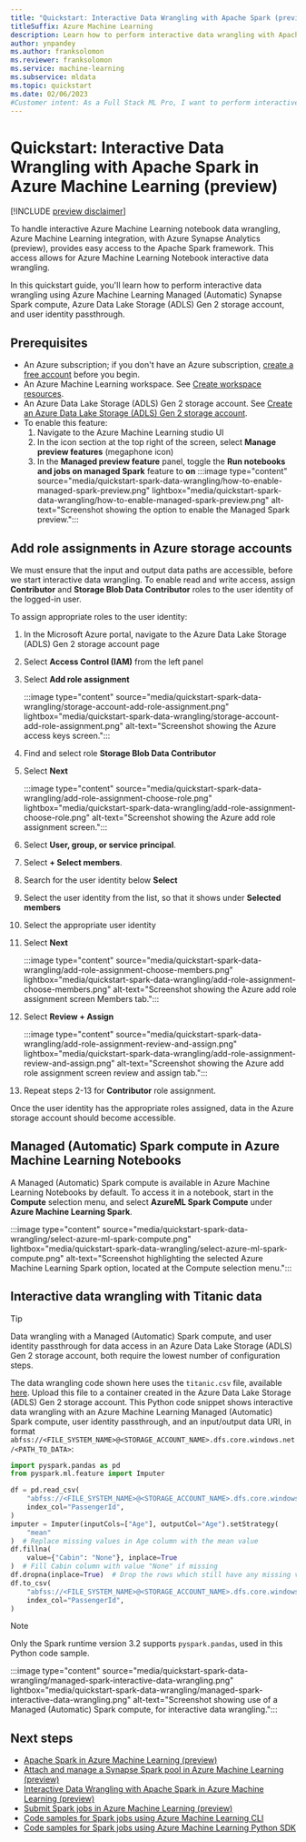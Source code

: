```yaml
--- 
title: "Quickstart: Interactive Data Wrangling with Apache Spark (preview)"
titleSuffix: Azure Machine Learning
description: Learn how to perform interactive data wrangling with Apache Spark in Azure Machine Learning
author: ynpandey
ms.author: franksolomon
ms.reviewer: franksolomon
ms.service: machine-learning
ms.subservice: mldata
ms.topic: quickstart 
ms.date: 02/06/2023
#Customer intent: As a Full Stack ML Pro, I want to perform interactive data wrangling in Azure Machine Learning, with Apache Spark.
---
```


# Quickstart: Interactive Data Wrangling with Apache Spark in Azure Machine Learning (preview)

[!INCLUDE [preview disclaimer](../../includes/machine-learning-preview-generic-disclaimer.md)]


To handle interactive Azure Machine Learning notebook data wrangling, Azure Machine Learning integration, with Azure Synapse Analytics (preview), provides easy access to the Apache Spark framework. This access allows for Azure Machine Learning Notebook interactive data wrangling.

In this quickstart guide, you'll learn how to perform interactive data wrangling using Azure Machine Learning Managed (Automatic) Synapse Spark compute, Azure Data Lake Storage (ADLS) Gen 2 storage account, and user identity passthrough.

## Prerequisites
- An Azure subscription; if you don't have an Azure subscription, [create a free account](https://azure.microsoft.com/free) before you begin.
- An Azure Machine Learning workspace. See [Create workspace resources](./quickstart-create-resources.md).
- An Azure Data Lake Storage (ADLS) Gen 2 storage account. See [Create an Azure Data Lake Storage (ADLS) Gen 2 storage account](../storage/blobs/create-data-lake-storage-account.md).
- To enable this feature:
  1. Navigate to the Azure Machine Learning studio UI
  2. In the icon section at the top right of the screen, select **Manage preview features** (megaphone icon)
  3. In the **Managed preview feature** panel, toggle the **Run notebooks and jobs on managed Spark** feature to **on**
  :::image type="content" source="media/quickstart-spark-data-wrangling/how-to-enable-managed-spark-preview.png" lightbox="media/quickstart-spark-data-wrangling/how-to-enable-managed-spark-preview.png" alt-text="Screenshot showing the option to enable the Managed Spark preview.":::

## Add role assignments in Azure storage accounts

We must ensure that the input and output data paths are accessible, before we start interactive data wrangling. To enable read and write access, assign **Contributor** and **Storage Blob Data Contributor** roles to the user identity of the logged-in user.

To assign appropriate roles to the user identity:

1. In the Microsoft Azure portal, navigate to the Azure Data Lake Storage (ADLS) Gen 2 storage account page
1. Select **Access Control (IAM)** from the left panel
1. Select **Add role assignment**

    :::image type="content" source="media/quickstart-spark-data-wrangling/storage-account-add-role-assignment.png" lightbox="media/quickstart-spark-data-wrangling/storage-account-add-role-assignment.png" alt-text="Screenshot showing the Azure access keys screen.":::

1. Find and select role **Storage Blob Data Contributor**
1. Select **Next**

    :::image type="content" source="media/quickstart-spark-data-wrangling/add-role-assignment-choose-role.png" lightbox="media/quickstart-spark-data-wrangling/add-role-assignment-choose-role.png" alt-text="Screenshot showing the Azure add role assignment screen.":::

1. Select **User, group, or service principal**.
1. Select **+ Select members**.
1. Search for the user identity below **Select**
1. Select the user identity from the list, so that it shows under **Selected members**
1. Select the appropriate user identity
1. Select **Next**

    :::image type="content" source="media/quickstart-spark-data-wrangling/add-role-assignment-choose-members.png" lightbox="media/quickstart-spark-data-wrangling/add-role-assignment-choose-members.png" alt-text="Screenshot showing the Azure add role assignment screen Members tab.":::

1. Select **Review + Assign**

    :::image type="content" source="media/quickstart-spark-data-wrangling/add-role-assignment-review-and-assign.png" lightbox="media/quickstart-spark-data-wrangling/add-role-assignment-review-and-assign.png" alt-text="Screenshot showing the Azure add role assignment screen review and assign tab.":::
1. Repeat steps 2-13 for **Contributor** role assignment.

Once the user identity has the appropriate roles assigned, data in the Azure storage account should become accessible.

## Managed (Automatic) Spark compute in Azure Machine Learning Notebooks

A Managed (Automatic) Spark compute is available in Azure Machine Learning Notebooks by default. To access it in a notebook, start in the **Compute** selection menu, and select **AzureML Spark Compute** under **Azure Machine Learning Spark**.

:::image type="content" source="media/quickstart-spark-data-wrangling/select-azure-ml-spark-compute.png" lightbox="media/quickstart-spark-data-wrangling/select-azure-ml-spark-compute.png" alt-text="Screenshot highlighting the selected Azure Machine Learning Spark option, located at the Compute selection menu.":::

## Interactive data wrangling with Titanic data

> [!TIP]
> Data wrangling with a Managed (Automatic) Spark compute, and user identity passthrough for data access in an Azure Data Lake Storage (ADLS) Gen 2 storage account, both require the lowest number of configuration steps.

The data wrangling code shown here uses the `titanic.csv` file, available [here](https://github.com/Azure/azureml-examples/blob/main/sdk/python/jobs/spark/data/titanic.csv). Upload this file to a container created in the Azure Data Lake Storage (ADLS) Gen 2 storage account. This Python code snippet shows interactive data wrangling with an Azure Machine Learning Managed (Automatic) Spark compute, user identity passthrough, and an input/output data URI, in format `abfss://<FILE_SYSTEM_NAME>@<STORAGE_ACCOUNT_NAME>.dfs.core.windows.net/<PATH_TO_DATA>`:

```python
import pyspark.pandas as pd
from pyspark.ml.feature import Imputer

df = pd.read_csv(
    "abfss://<FILE_SYSTEM_NAME>@<STORAGE_ACCOUNT_NAME>.dfs.core.windows.net/data/titanic.csv",
    index_col="PassengerId",
)
imputer = Imputer(inputCols=["Age"], outputCol="Age").setStrategy(
    "mean"
)  # Replace missing values in Age column with the mean value
df.fillna(
    value={"Cabin": "None"}, inplace=True
)  # Fill Cabin column with value "None" if missing
df.dropna(inplace=True)  # Drop the rows which still have any missing value
df.to_csv(
    "abfss://<FILE_SYSTEM_NAME>@<STORAGE_ACCOUNT_NAME>.dfs.core.windows.net/data/wrangled",
    index_col="PassengerId",
)
```

> [!NOTE]
> Only the Spark runtime version 3.2 supports `pyspark.pandas`, used in this Python code sample.

:::image type="content" source="media/quickstart-spark-data-wrangling/managed-spark-interactive-data-wrangling.png" lightbox="media/quickstart-spark-data-wrangling/managed-spark-interactive-data-wrangling.png" alt-text="Screenshot showing use of a Managed (Automatic) Spark compute, for interactive data wrangling.":::

## Next steps
- [Apache Spark in Azure Machine Learning (preview)](./apache-spark-azure-ml-concepts.md)
- [Attach and manage a Synapse Spark pool in Azure Machine Learning (preview)](./how-to-manage-synapse-spark-pool.md)
- [Interactive Data Wrangling with Apache Spark in Azure Machine Learning (preview)](./interactive-data-wrangling-with-apache-spark-azure-ml.md)
- [Submit Spark jobs in Azure Machine Learning (preview)](./how-to-submit-spark-jobs.md)
- [Code samples for Spark jobs using Azure Machine Learning CLI](https://github.com/Azure/azureml-examples/tree/main/cli/jobs/spark)
- [Code samples for Spark jobs using Azure Machine Learning Python SDK](https://github.com/Azure/azureml-examples/tree/main/sdk/python/jobs/spark)